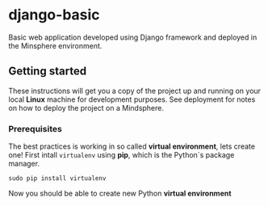 # django-basic
Basic web application developed using Django framework and deployed in the Minsphere environment.

## Getting started

These instructions will get you a copy of the project up and running on your local **Linux** machine for development purposes. See deployment for notes on how to deploy the project on a Mindsphere.

### Prerequisites

The best practices is working in so called **virtual environment**, lets create one! First intall `virtualenv` using **pip**, which is the Python`s package manager.
```
sudo pip install virtualenv
```
Now you should be able to create new Python **virtual environment**
